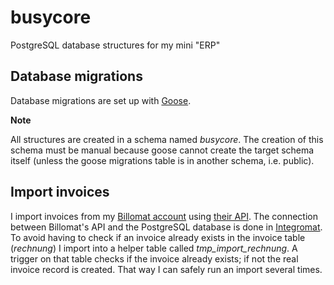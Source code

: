 # busycore
PostgreSQL database structures for my mini "ERP"


## Database migrations

Database migrations are set up with [Goose](https://github.com/pressly/goose).

**Note**

All structures are created in a schema named *busycore*. The creation of this schema must be manual because goose cannot create the target schema itself (unless the goose migrations table is in another schema, i.e. public).


## Import invoices

I import invoices from my [Billomat account](https://www.billomat.com) using [their API](https://www.billomat.com/api/). The connection between Billomat's API and the PostgreSQL database is done in [Integromat](https://www.integromat.com). To avoid having to check if an invoice already exists in the invoice table (*rechnung*) I import into a helper table called *tmp_import_rechnung*. A trigger on that table checks if the invoice already exists; if not the real invoice record is created. That way I can safely run an import several times.
